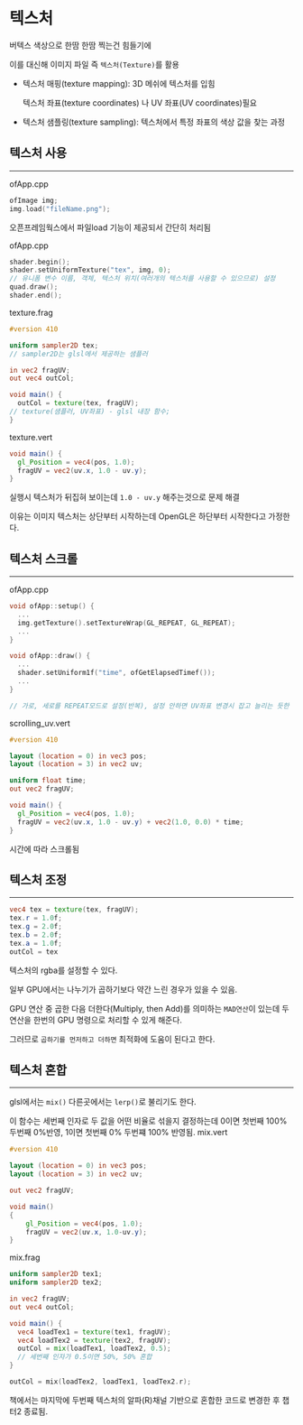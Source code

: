 # 텍스처

버텍스 색상으로 한땀 한땀 찍는건 힘들기에

이를 대신해 이미지 파일 즉 `텍스처(Texture)`를 활용

* 텍스처 매핑(texture mapping): 3D 메쉬에 텍스처를 입힘

  텍스처 좌표(texture coordinates) 나 UV 좌표(UV coordinates)필요

* 텍스처 샘플링(texture sampling): 텍스처에서 특정 좌표의 색상 값을 찾는 과정

## 텍스처 사용

---

ofApp.cpp
```cpp
ofImage img;
img.load("fileName.png");
```
오픈프레임웍스에서 파일load 기능이 제공되서 간단히 처리됨

ofApp.cpp

```cpp
shader.begin();
shader.setUniformTexture("tex", img, 0);
// 유니폼 변수 이름, 객체, 텍스처 위치(여러개의 텍스처를 사용할 수 있으므로) 설정
quad.draw();
shader.end();
```

texture.frag

```glsl
#version 410

uniform sampler2D tex;
// sampler2D는 glsl에서 제공하는 샘플러

in vec2 fragUV;
out vec4 outCol;

void main() {
  outCol = texture(tex, fragUV);
// texture(샘플러, UV좌표) - glsl 내장 함수;
}
```

texture.vert

```glsl
void main() {
  gl_Position = vec4(pos, 1.0);
  fragUV = vec2(uv.x, 1.0 - uv.y);
}
```
실행시 텍스처가 뒤집혀 보이는데 `1.0 - uv.y` 해주는것으로 문제 해결

이유는 이미지 텍스처는 상단부터 시작하는데 OpenGL은 하단부터 시작한다고 가정한다.


## 텍스처 스크롤

---

ofApp.cpp

```cpp
void ofApp::setup() {
  ...
  img.getTexture().setTextureWrap(GL_REPEAT, GL_REPEAT);
  ...
}

void ofApp::draw() {
  ...
  shader.setUniform1f("time", ofGetElapsedTimef());
  ...
}

// 가로, 세로를 REPEAT모드로 설정(반복), 설정 안하면 UV좌표 변경시 잡고 늘리는 듯한 느낌이 난다.
```

scrolling_uv.vert

```glsl
#version 410

layout (location = 0) in vec3 pos;
layout (location = 3) in vec2 uv;

uniform float time;
out vec2 fragUV;

void main() {
  gl_Position = vec4(pos, 1.0);
  fragUV = vec2(uv.x, 1.0 - uv.y) + vec2(1.0, 0.0) * time;
}
```
시간에 따라 스크롤됨


## 텍스처 조정

---

```glsl
vec4 tex = texture(tex, fragUV);
tex.r = 1.0f;
tex.g = 2.0f;
tex.b = 2.0f;
tex.a = 1.0f;
outCol = tex
```

텍스처의 rgba를 설정할 수 있다.

일부 GPU에서는 나누기가 곱하기보다 약간 느린 경우가 있을 수 있음.

GPU 연산 중 곱한 다음 더한다(Multiply, then Add)를 의미하는 `MAD연산`이 있는데 두 연산을 한번의 GPU 명령으로 처리할 수 있게 해준다.

그러므로 `곱하기를 먼저하고 더하면` 최적화에 도움이 된다고 한다.

## 텍스처 혼합

---
glsl에서는 `mix()` 다른곳에서는 `lerp()`로 불리기도 한다.

이 함수는 세번째 인자로 두 값을 어떤 비율로 섞을지 결정하는데 0이면 첫번째 100% 두번째 0%반영, 1이면 첫번째 0% 두번쨰 100% 반영됨.
mix.vert

```glsl
#version 410

layout (location = 0) in vec3 pos; 
layout (location = 3) in vec2 uv;

out vec2 fragUV;

void main()
{
	gl_Position = vec4(pos, 1.0);
	fragUV = vec2(uv.x, 1.0-uv.y);
}
```

mix.frag

```glsl
uniform sampler2D tex1;
uniform sampler2D tex2;

in vec2 fragUV;
out vec4 outCol;

void main() {
  vec4 loadTex1 = texture(tex1, fragUV);
  vec4 loadTex2 = texture(tex2, fragUV);
  outCol = mix(loadTex1, loadTex2, 0.5);
  // 세번째 인자가 0.5이면 50%, 50% 혼합
}
```

```cpp
outCol = mix(loadTex2, loadTex1, loadTex2.r);
```

책에서는 마지막에 두번째 텍스처의 알파(R)채널 기반으로 혼합한 코드로 변경한 후 챕터2 종료됨.